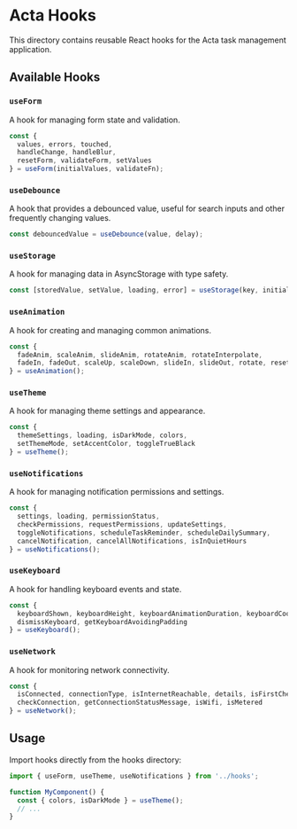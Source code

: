 # Acta Hooks

This directory contains reusable React hooks for the Acta task management application.

## Available Hooks

### `useForm`
A hook for managing form state and validation.
```typescript
const { 
  values, errors, touched, 
  handleChange, handleBlur, 
  resetForm, validateForm, setValues 
} = useForm(initialValues, validateFn);
```

### `useDebounce`
A hook that provides a debounced value, useful for search inputs and other frequently changing values.
```typescript
const debouncedValue = useDebounce(value, delay);
```

### `useStorage`
A hook for managing data in AsyncStorage with type safety.
```typescript
const [storedValue, setValue, loading, error] = useStorage(key, initialValue);
```

### `useAnimation`
A hook for creating and managing common animations.
```typescript
const { 
  fadeAnim, scaleAnim, slideAnim, rotateAnim, rotateInterpolate,
  fadeIn, fadeOut, scaleUp, scaleDown, slideIn, slideOut, rotate, resetAnimations
} = useAnimation();
```

### `useTheme`
A hook for managing theme settings and appearance.
```typescript
const { 
  themeSettings, loading, isDarkMode, colors,
  setThemeMode, setAccentColor, toggleTrueBlack
} = useTheme();
```

### `useNotifications`
A hook for managing notification permissions and settings.
```typescript
const {
  settings, loading, permissionStatus,
  checkPermissions, requestPermissions, updateSettings,
  toggleNotifications, scheduleTaskReminder, scheduleDailySummary,
  cancelNotification, cancelAllNotifications, isInQuietHours
} = useNotifications();
```

### `useKeyboard`
A hook for handling keyboard events and state.
```typescript
const {
  keyboardShown, keyboardHeight, keyboardAnimationDuration, keyboardCoordinates,
  dismissKeyboard, getKeyboardAvoidingPadding
} = useKeyboard();
```

### `useNetwork`
A hook for monitoring network connectivity.
```typescript
const {
  isConnected, connectionType, isInternetReachable, details, isFirstCheck,
  checkConnection, getConnectionStatusMessage, isWifi, isMetered
} = useNetwork();
```

## Usage

Import hooks directly from the hooks directory:

```typescript
import { useForm, useTheme, useNotifications } from '../hooks';

function MyComponent() {
  const { colors, isDarkMode } = useTheme();
  // ...
}
``` 